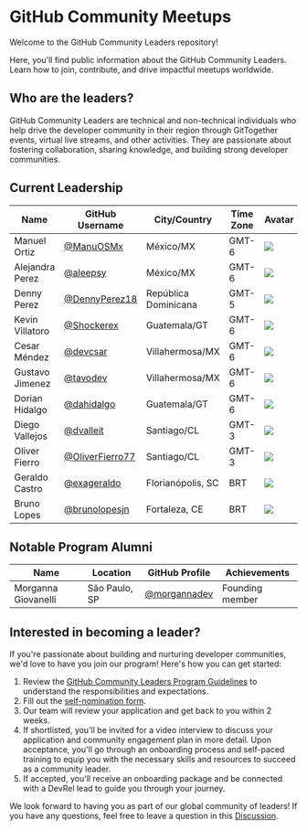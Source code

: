 # GitHub Community Meetups

Welcome to the GitHub Community Leaders repository!

Here, you'll find public information about the GitHub Community Leaders. Learn how to join, contribute, and drive impactful meetups worldwide.

## Who are the leaders?

GitHub Community Leaders are technical and non-technical individuals who help drive the developer community in their region through GitTogether events, virtual live streams, and other activities. They are passionate about fostering collaboration, sharing knowledge, and building strong developer communities.

## Current Leadership

| Name | GitHub Username | City/Country | Time Zone | Avatar |
|---|---|---|---|---| 
| Manuel Ortiz | [@ManuOSMx](https://github.com/manuosmx) | México/MX | GMT-6 | ![](https://avatars.githubusercontent.com/manuosmx?s=64) |
| Alejandra Perez | [@aleepsy](https://github.com/aleepsy) | México/MX | GMT-6 | ![](https://avatars.githubusercontent.com/aleepsy?s=64) |
| Denny Perez | [@DennyPerez18](https://github.com/DennyPerez18) | República Dominicana | GMT-5 | ![](https://avatars.githubusercontent.com/DennyPerez18?s=64) |
| Kevin Villatoro | [@Shockerex](https://github.com/Shockerex) | Guatemala/GT | GMT-6 | ![](https://avatars.githubusercontent.com/Shockerex?s=64) |
| Cesar Méndez | [@devcsar](https://github.com/devcsar) | Villahermosa/MX | GMT-6 | ![](https://avatars.githubusercontent.com/devcsar?s=64) |
| Gustavo Jimenez | [@tavodev](https://github.com/tavodev) | Villahermosa/MX | GMT-6 | ![](https://avatars.githubusercontent.com/tavodev?s=64) |
| Dorian Hidalgo | [@dahidalgo](https://github.com/dahidalgo) | Guatemala/GT | GMT-6 | ![](https://avatars.githubusercontent.com/dahidalgo?s=64) |
| Diego Vallejos | [@dvalleit](https://github.com/dvalleit) | Santiago/CL | GMT-3 | ![](https://avatars.githubusercontent.com/dvalleit?s=64) |
| Oliver Fierro | [@OliverFierro77](https://github.com/oliverfierro77) | Santiago/CL | GMT-3 | ![](https://avatars.githubusercontent.com/oliverfierro77?s=64) |
| Geraldo Castro| [@exageraldo](https://github.com/exageraldo) | Florianópolis, SC | BRT | ![](https://avatars.githubusercontent.com/exageraldo?s=64) |
| Bruno Lopes | [@brunolopesjn](https://github.com/brunolopesjn) | Fortaleza, CE | BRT | ![](https://avatars.githubusercontent.com/brunolopesjn?s=64) |



## Notable Program Alumni

| Name | Location |   GitHub Profile | Achievements |
|------|----------|-----------|----------------|
| Morganna Giovanelli | São Paulo, SP   | [@morgannadev](https://github.com/morgannadev) | Founding member |

## Interested in becoming a leader?

If you're passionate about building and nurturing developer communities, we'd love to have you join our program! Here's how you can get started:

1. Review the [GitHub Community Leaders Program Guidelines](program/guidelines.md) to understand the responsibilities and expectations.
2. Fill out the [self-nomination form](https://docs.google.com/forms/d/e/1FAIpQLScDFfPzAhhodFyt4aJy7j_umMc6ifjribc-hw4r-EuzNtZf8w/viewform).
3. Our team will review your application and get back to you within 2 weeks.
4. If shortlisted, you'll be invited for a video interview to discuss your application and community engagement plan in more detail.
Upon acceptance, you'll go through an onboarding process and self-paced training to equip you with the necessary skills and resources to succeed as a community leader.
5. If accepted, you'll receive an onboarding package and be connected with a DevRel lead to guide you through your journey.

We look forward to having you as part of our global community of leaders! If you have any questions, feel free to leave a question in this [Discussion](https://github.com/gittogethers/community-leaders/discussions/categories/program-questions).

